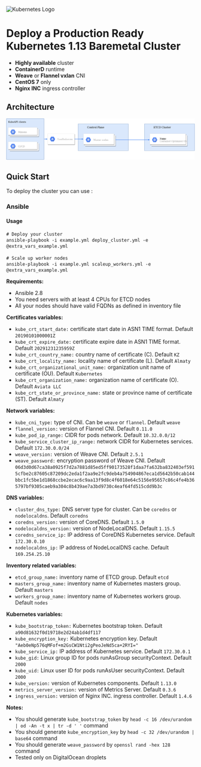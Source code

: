 ![Kubernetes Logo](https://raw.githubusercontent.com/kubernetes-sigs/kubespray/master/docs/img/kubernetes-logo.png)

# Deploy a Production Ready Kubernetes 1.13 Baremetal Cluster

-   **Highly available** cluster
-   **ContainerD** runtime
-   **Weave** or **Flannel vxlan** CNI
-   **CentOS 7** only
-   **Nginx INC** ingress controller

## Architecture

![architecture](arch.png)

## Quick Start

To deploy the cluster you can use :

### Ansible

#### Usage
  
    # Deploy your cluster
    ansible-playbook -i example.yml deploy_cluster.yml -e @extra_vars_example.yml

    # Scale up worker nodes
    ansible-playbook -i example.yml scaleup_workers.yml -e @extra_vars_example.yml

**Requirements:**
  - Ansible 2.8
  - You need servers with at least 4 CPUs for ETCD nodes
  - All your nodes should have valid FQDNs as defined in inventory file

**Certificates variables:**

  - `kube_crt_start_date:` certificate start date in ASN1 TIME format. Default `20190101000001Z`
  - `kube_crt_expire_date:` certificate expire date in ASN1 TIME format. Default `20291231235959Z`
  - `kube_crt_country_name:` country name of certificate (C). Default `KZ`
  - `kube_crt_locality_name:` locality name of certificate (L). Default `Almaty`
  - `kube_crt_organizational_unit_name:` organization unit name of certificate (OU). Default `Kubernetes`
  - `kube_crt_organization_name:` organization name of certificate (O). Default `Aviata LLC`
  - `kube_crt_state_or_province_name:` state or province name of certificate (ST). Default `Almaty`

**Network variables:**

  - `kube_cni_type:` type of CNI. Can be `weave` or `flannel`. Default `weave`
  - `flannel_version:` version of Flannel CNI. Default `0.11.0`
  - `kube_pod_ip_range:` CIDR for pods network. Default `10.32.0.0/12`
  - `kube_service_cluster_ip_range:` network CIDR for Kubernetes services. Default `172.30.0.0/24`
  - `weave_version:` version of Weave CNI. Default `2.5.1`
  - `weave_password:` encryption password of Weave CNI. Default `06d3d0d67ca38a0925f7d2a7881d85ed5ff90173528f1daa7fa632ba832403ef5915cfbe2c87605c87209dc2eda1f2aa9e2fc9deb4a754904867eca1d5642b50cab144bbc1fc5be1d1868ccbe2ecac6c9aa13f9d8c4f6018e64c5156e95657c86c4fe4b365797bf9305caeb9a304c8b439ae7a3bd9730c4eaf64fd515cdd9b3c`

**DNS variables:**

  - `cluster_dns_type:` DNS server type for cluster. Can be `coredns` or `nodelocaldns`. Default `coredns`
  - `coredns_version:` version of CoreDNS. Default `1.5.0`
  - `nodelocaldns_version:` version of NodeLocalDNS. Default `1.15.5`
  - `coredns_service_ip:` IP address of CoreDNS Kubernetes service. Default `172.30.0.10`
  - `nodelocaldns_ip:` IP address of NodeLocalDNS cache. Default `169.254.25.10`

**Inventory related variables:**

  - `etcd_group_name:` inventory name of ETCD group. Default `etcd`
  - `masters_group_name:` inventory name of Kubernetes masters group. Default `masters`
  - `workers_group_name:` inventory name of Kubernetes workers group. Default `nodes`


**Kubernetes variables:**

  - `kube_bootstrap_token:` Kubernetes bootstrap token. Default `a90d81632f0d19718e2d24ab1d4df117`
  - `kube_encryption_key:` Kubernetes encryption key. Default `"Aeb0eNp576qMFof+m2GsCW1Nti2gPeoJeNd5ca+2RYI="`
  - `kube_service_ip:` IP address of Kubernetes service. Default `172.30.0.1`
  - `kube_gid:` Linux group ID for pods runAsGroup securityContext. Default `2000`
  - `kube_uid:` Linux user ID for pods runAsUser securityContext. Default `2000`
  - `kube_version:` version of Kubernetes components. Default `1.13.0`
  - `metrics_server_version:` version of Metrics Server. Default `0.3.6`
  - `ingress_version:` version of Nginx INC. ingress controller. Default `1.4.6`


**Notes:**

  - You should generate `kube_bootstrap_token` by `head -c 16 /dev/urandom | od -An -t x | tr -d ' '` command
  - You should generate `kube_encryption_key` by `head -c 32 /dev/urandom | base64` command
  - You should generate `weave_password` by `openssl rand -hex 128` command
  - Tested only on DigitalOcean droplets
